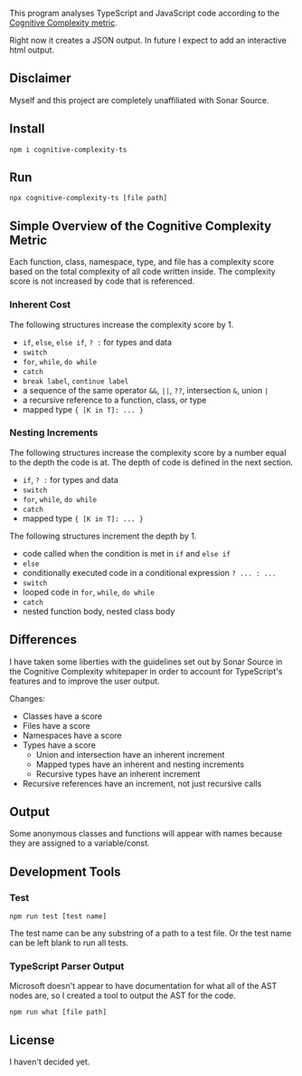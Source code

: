This program analyses TypeScript and JavaScript code according to the [Cognitive Complexity metric](https://www.sonarsource.com/docs/CognitiveComplexity.pdf).

Right now it creates a JSON output. In future I expect to add an interactive html output.

## Disclaimer

Myself and this project are completely unaffiliated with Sonar Source.

## Install

```
npm i cognitive-complexity-ts
```

## Run

```
npx cognitive-complexity-ts [file path]
```

## Simple Overview of the Cognitive Complexity Metric

Each function, class, namespace, type, and file has a complexity score based on the total complexity of all code written inside. The complexity score is not increased by code that is referenced.

### Inherent Cost

The following structures increase the complexity score by 1.

* `if`, `else`, `else if`, `? :` for types and data
* `switch`
* `for`, `while`, `do while`
* `catch`
* `break label`, `continue label`
* a sequence of the same operator `&&`, `||`, `??`, intersection `&`, union `|`
* a recursive reference to a function, class, or type
* mapped type `{ [K in T]: ... }`

### Nesting Increments

The following structures increase the complexity score by a number equal to the depth the code is at. The depth of code is defined in the next section.

* `if`, `? :` for types and data
* `switch`
* `for`, `while`, `do while`
* `catch`
* mapped type `{ [K in T]: ... }`

The following structures increment the depth by 1.

* code called when the condition is met in `if` and `else if`
* `else`
* conditionally executed code in a conditional expression `? ... : ...`
* `switch`
* looped code in `for`, `while`, `do while`
* `catch`
* nested function body, nested class body

## Differences

I have taken some liberties with the guidelines set out by Sonar Source in the Cognitive Complexity whitepaper in order to account for TypeScript's features and to improve the user output.

Changes:

* Classes have a score
* Files have a score
* Namespaces have a score
* Types have a score
    * Union and intersection have an inherent increment
    * Mapped types have an inherent and nesting increments
    * Recursive types have an inherent increment
* Recursive references have an increment, not just recursive calls

## Output

Some anonymous classes and functions will appear with names because they are assigned to a variable/const.

## Development Tools

### Test

```
npm run test [test name]
```

The test name can be any substring of a path to a test file. Or the test name can be left blank to run all tests.

### TypeScript Parser Output

Microsoft doesn't appear to have documentation for what all of the AST nodes are, so I created a tool to output the AST for the code.

```
npm run what [file path]
```

## License

I haven't decided yet.

